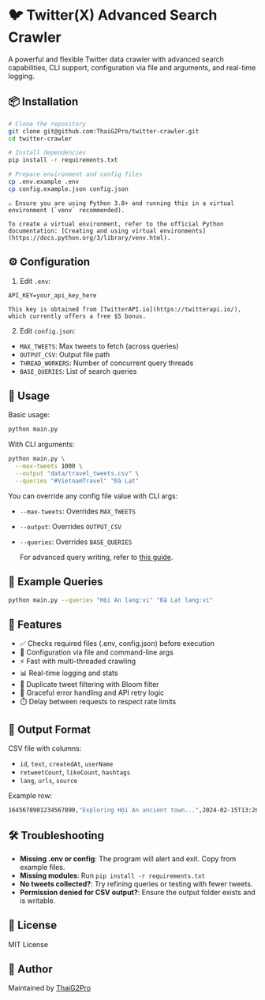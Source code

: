# 🐦 Twitter(X) Advanced Search Crawler

A powerful and flexible Twitter data crawler with advanced search capabilities, CLI support, configuration via file and arguments, and real-time logging.

## 📦 Installation

```bash
# Clone the repository
git clone git@github.com:ThaiG2Pro/twitter-crawler.git
cd twitter-crawler

# Install dependencies
pip install -r requirements.txt

# Prepare environment and config files
cp .env.example .env
cp config.example.json config.json
```

    ⚠️ Ensure you are using Python 3.8+ and running this in a virtual environment (`venv` recommended).

    To create a virtual environment, refer to the official Python documentation: [Creating and using virtual environments](https://docs.python.org/3/library/venv.html).

## ⚙️ Configuration

1. Edit `.env`:

```env
API_KEY=your_api_key_here
```

    This key is obtained from [TwitterAPI.io](https://twitterapi.io/), which currently offers a free $5 bonus.

2. Edit `config.json`:

- `MAX_TWEETS`: Max tweets to fetch (across queries)
- `OUTPUT_CSV`: Output file path
- `THREAD_WORKERS`: Number of concurrent query threads
- `BASE_QUERIES`: List of search queries

## 🚀 Usage

Basic usage:

```bash
python main.py
```

With CLI arguments:

```bash
python main.py \
  --max-tweets 1000 \
  --output "data/travel_tweets.csv" \
  --queries "#VietnamTravel" "Đà Lạt"
```

You can override any config file value with CLI args:

- `--max-tweets`: Overrides `MAX_TWEETS`
- `--output`: Overrides `OUTPUT_CSV`
- `--queries`: Overrides `BASE_QUERIES`

  For advanced query writing, refer to [this guide](https://github.com/igorbrigadir/twitter-advanced-search).

## 🧪 Example Queries

```bash
python main.py --queries "Hội An lang:vi" "Đà Lạt lang:vi"
```

## 📌 Features

- ✅ Checks required files (.env, config.json) before execution
- 🔧 Configuration via file and command-line args
- ⚡ Fast with multi-threaded crawling
- 📊 Real-time logging and stats
- 🧠 Duplicate tweet filtering with Bloom filter
- 🛑 Graceful error handling and API retry logic
- ⏱️ Delay between requests to respect rate limits

## 📁 Output Format

CSV file with columns:

- `id`, `text`, `createdAt`, `userName`
- `retweetCount`, `likeCount`, `hashtags`
- `lang`, `urls`, `source`

Example row:

```bash
1645678901234567890,"Exploring Hội An ancient town...",2024-02-15T13:20:45Z,User123,12,53,"du lịch, Hội An",vi,https://bit.ly/abc123,"Twitter for iPhone"
```

## 🛠 Troubleshooting

- **Missing .env or config**: The program will alert and exit. Copy from example files.
- **Missing modules**: Run `pip install -r requirements.txt`
- **No tweets collected?**: Try refining queries or testing with fewer tweets.
- **Permission denied for CSV output?**: Ensure the output folder exists and is writable.

## 📜 License

MIT License

## 🙌 Author

Maintained by [ThaiG2Pro](https://github.com/ThaiG2Pro)
